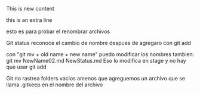 This is new content

this is an extra line

esto es para probar el renombrar archivos

Git status reconoce el cambio de nombre despues de agregaro con git add

con "git mv + old name + new name" puedo modificar los nombres tambien: git mv NewName02.md NewStatus.md
Eso lo modifica en stage y no hay que usar git add

Git no rastrea folders vacios amenos que agreguemos un archivo que se llama .gitkeep en el nombre del archivo
